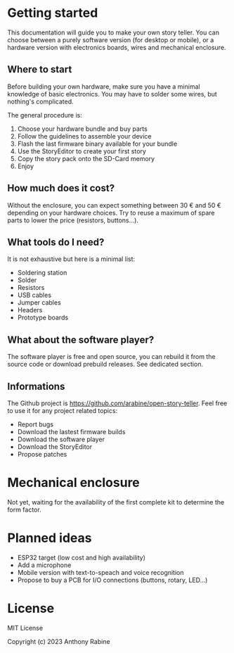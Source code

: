 # Getting started

This documentation will guide you to make your own story teller. You can choose between a purely software version (for desktop or mobile), or a hardware version with electronics boards, wires and mechanical enclosure.

## Where to start

Before building your own hardware, make sure you have a minimal knowledge of basic electronics. You may have to solder some wires, but nothing's complicated.

The general procedure is:
1. Choose your hardware bundle and buy parts
2. Follow the guidelines to assemble your device
3. Flash the last firmware binary available for your bundle
4. Use the StoryEditor to create your first story
5. Copy the story pack onto the SD-Card memory
6. Enjoy

## How much does it cost?

Without the enclosure, you can expect something between 30 € and 50 € depending on your hardware choices. Try to reuse a maximum of spare parts to lower the price (resistors, buttons...).

## What tools do I need?

It is not exhaustive but here is a minimal list:
- Soldering station
- Solder
- Resistors
- USB cables
- Jumper cables
- Headers
- Prototype boards

## What about the software player?

The software player is free and open source, you can rebuild it from the source code or download prebuild releases. See dedicated section.

## Informations

The Github project is https://github.com/arabine/open-story-teller. Feel free to use it for any project related topics:

- Report bugs
- Download the lastest firmware builds
- Download the software player
- Download the StoryEditor
- Propose patches


# Mechanical enclosure

Not yet, waiting for the availability of the first complete kit to determine the form factor.

# Planned ideas

- ESP32 target (low cost and  high availability)
- Add a microphone
- Mobile version with text-to-speach and voice recognition
- Propose to buy a PCB for I/O connections (buttons, rotary, LED...)

# License


MIT License

Copyright (c) 2023 Anthony Rabine


